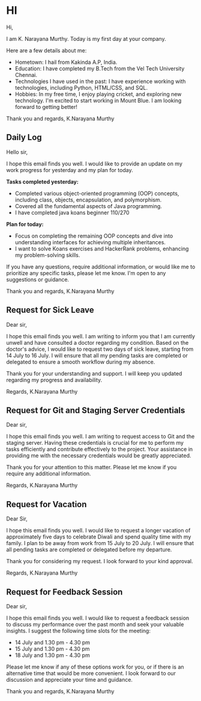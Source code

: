 # HI
Hi,

I am K. Narayana Murthy. Today is my first day at your company.

Here are a few details about me:

- Hometown: I hail from Kakinda A.P, India.
- Education: I have completed my B.Tech from the Vel Tech University Chennai.
- Technologies I have used in the past: I have experience working with technologies, including Python, HTML/CSS, and SQL.
- Hobbies: In my free time, I enjoy playing cricket, and exploring new technology.
I'm excited to start working in Mount Blue. I am looking forward to getting better!

Thank you and regards,
K.Narayana Murthy
## Daily Log
Hello sir,

I hope this email finds you well. I would like to provide an update on my work progress for yesterday and my plan for today.

**Tasks completed yesterday:**
- Completed various object-oriented programming (OOP) concepts, including class, objects, encapsulation, and polymorphism.
- Covered all the fundamental aspects of Java programming.
- I have completed java koans beginner 110/270

**Plan for today:**
- Focus on completing the remaining OOP concepts and dive into understanding interfaces for achieving multiple inheritances.
- I want to solve Koans exercises and HackerRank problems, enhancing my problem-solving skills.

If you have any questions, require additional information, or would like me to prioritize any specific tasks, please let me know. I'm open to any suggestions or guidance.

Thank you and regards,
K.Narayana Murthy

## Request for Sick Leave
Dear sir,

I hope this email finds you well. I am writing to inform you that I am currently unwell and have consulted a doctor regarding my condition. Based on the doctor's advice, I would like to request two days of sick leave, starting from 14 July to 16 July. I will ensure that all my pending tasks are completed or delegated to ensure a smooth workflow during my absence.

Thank you for your understanding and support. I will keep you updated regarding my progress and availability.

Regards,
K.Narayana Murthy
## Request for Git and Staging Server Credentials
Dear sir,

I hope this email finds you well. I am writing to request access to Git and the staging server. Having these credentials is crucial for me to perform my tasks efficiently and contribute effectively to the project. Your assistance in providing me with the necessary credentials would be greatly appreciated.

Thank you for your attention to this matter. Please let me know if you require any additional information.

Regards,
K.Narayana Murthy
## Request for Vacation
Dear Sir,

I hope this email finds you well. I would like to request a longer vacation of approximately five days to celebrate Diwali and spend quality time with my family. I plan to be away from work from 15 July to 20 July. I will ensure that all pending tasks are completed or delegated before my departure.

Thank you for considering my request. I look forward to your kind approval.

Regards,
K.Narayana Murthy
## Request for Feedback Session
Dear sir,

I hope this email finds you well. I would like to request a feedback session to discuss my performance over the past month and seek your valuable insights. I suggest the following time slots for the meeting:

- 14 July and 1.30 pm - 4.30 pm
- 15 July and 1.30 pm - 4.30 pm
- 18 July and 1.30 pm - 4.30 pm

Please let me know if any of these options work for you, or if there is an alternative time that would be more convenient. I look forward to our discussion and appreciate your time and guidance.

Thank you and regards,
K.Narayana Murthy
